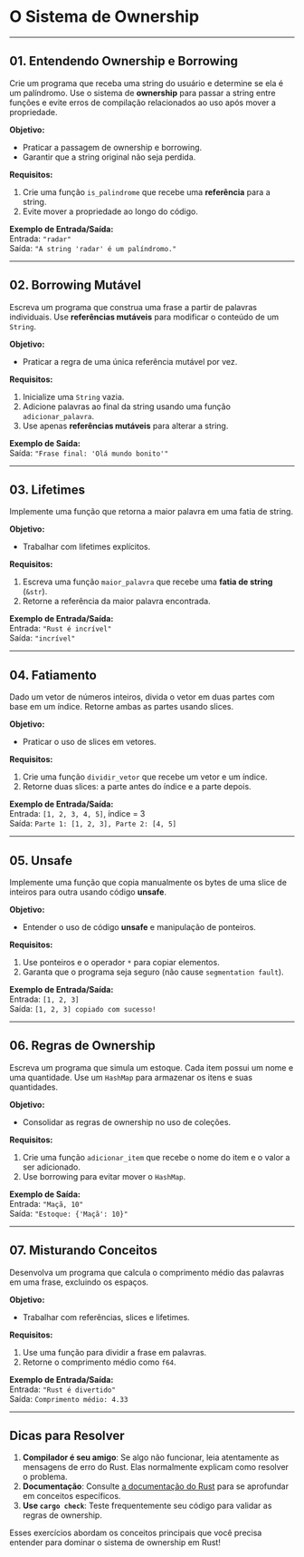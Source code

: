 # **O Sistema de Ownership**

---

## **01. Entendendo Ownership e Borrowing**

Crie um programa que receba uma string do usuário e determine se ela é um palíndromo. Use o sistema de **ownership** para passar a string entre funções e evite erros de compilação relacionados ao uso após mover a propriedade.

**Objetivo:**  

- Praticar a passagem de ownership e borrowing.  
- Garantir que a string original não seja perdida.  

**Requisitos:**  

1. Crie uma função `is_palindrome` que recebe uma **referência** para a string.  
2. Evite mover a propriedade ao longo do código.  

**Exemplo de Entrada/Saída:**  
Entrada: `"radar"`  
Saída: `"A string 'radar' é um palíndromo."`

---

## **02. Borrowing Mutável**

Escreva um programa que construa uma frase a partir de palavras individuais. Use **referências mutáveis** para modificar o conteúdo de um `String`.

**Objetivo:**  

- Praticar a regra de uma única referência mutável por vez.  

**Requisitos:**  

1. Inicialize uma `String` vazia.  
2. Adicione palavras ao final da string usando uma função `adicionar_palavra`.  
3. Use apenas **referências mutáveis** para alterar a string.  

**Exemplo de Saída:**  
Saída: `"Frase final: 'Olá mundo bonito'"`

---

## **03. Lifetimes**

Implemente uma função que retorna a maior palavra em uma fatia de string.

**Objetivo:**  

- Trabalhar com lifetimes explícitos.  

**Requisitos:**  

1. Escreva uma função `maior_palavra` que recebe uma **fatia de string** (`&str`).  
2. Retorne a referência da maior palavra encontrada.  

**Exemplo de Entrada/Saída:**  
Entrada: `"Rust é incrível"`  
Saída: `"incrível"`

---

## **04. Fatiamento**

Dado um vetor de números inteiros, divida o vetor em duas partes com base em um índice. Retorne ambas as partes usando slices.

**Objetivo:**  

- Praticar o uso de slices em vetores.  

**Requisitos:**  

1. Crie uma função `dividir_vetor` que recebe um vetor e um índice.  
2. Retorne duas slices: a parte antes do índice e a parte depois.  

**Exemplo de Entrada/Saída:**  
Entrada: `[1, 2, 3, 4, 5]`, índice = 3  
Saída: `Parte 1: [1, 2, 3], Parte 2: [4, 5]`

---

## **05. Unsafe**

Implemente uma função que copia manualmente os bytes de uma slice de inteiros para outra usando código **unsafe**.

**Objetivo:**  

- Entender o uso de código **unsafe** e manipulação de ponteiros.  

**Requisitos:**  

1. Use ponteiros e o operador `*` para copiar elementos.  
2. Garanta que o programa seja seguro (não cause `segmentation fault`).  

**Exemplo de Entrada/Saída:**  
Entrada: `[1, 2, 3]`  
Saída: `[1, 2, 3] copiado com sucesso!`

---

## **06. Regras de Ownership**

Escreva um programa que simula um estoque. Cada item possui um nome e uma quantidade. Use um `HashMap` para armazenar os itens e suas quantidades.

**Objetivo:**  

- Consolidar as regras de ownership no uso de coleções.  

**Requisitos:**  

1. Crie uma função `adicionar_item` que recebe o nome do item e o valor a ser adicionado.  
2. Use borrowing para evitar mover o `HashMap`.  

**Exemplo de Saída:**  
Entrada: `"Maçã, 10"`  
Saída: `"Estoque: {'Maçã': 10}"`

---

## **07. Misturando Conceitos**

Desenvolva um programa que calcula o comprimento médio das palavras em uma frase, excluindo os espaços.

**Objetivo:**  

- Trabalhar com referências, slices e lifetimes.  

**Requisitos:**  

1. Use uma função para dividir a frase em palavras.  
2. Retorne o comprimento médio como `f64`.  

**Exemplo de Entrada/Saída:**  
Entrada: `"Rust é divertido"`  
Saída: `Comprimento médio: 4.33`

---

## Dicas para Resolver

1. **Compilador é seu amigo**: Se algo não funcionar, leia atentamente as mensagens de erro do Rust. Elas normalmente explicam como resolver o problema.  
2. **Documentação**: Consulte [a documentação do Rust](https://doc.rust-lang.org/) para se aprofundar em conceitos específicos.  
3. **Use `cargo check`**: Teste frequentemente seu código para validar as regras de ownership.  

Esses exercícios abordam os conceitos principais que você precisa entender para dominar o sistema de ownership em Rust!
